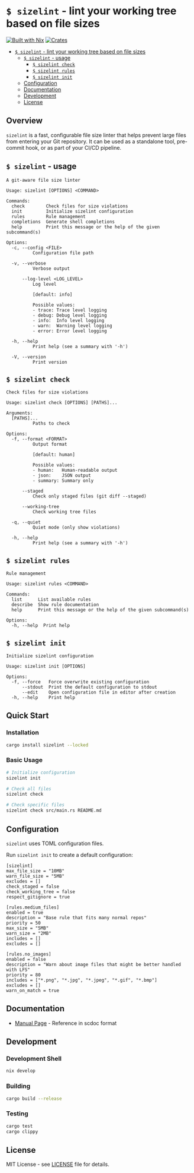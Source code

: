 # `$ sizelint` - lint your working tree based on file sizes

[![Built with Nix](https://img.shields.io/static/v1?label=built%20with&message=nix&color=5277C3&logo=nixos&style=flat-square&logoColor=ffffff)](https://builtwithnix.org)
[![Crates](https://img.shields.io/crates/v/sizelint?style=flat-square)](https://crates.io/crates/sizelint)

<!--toc:start-->
- [`$ sizelint` - lint your working tree based on file sizes](#sizelint-lint-your-working-tree-based-on-file-sizes)
  - [`$ sizelint` - usage](#-sizelint---usage)
    - [`$ sizelint check`](#-sizelint-check)
    - [`$ sizelint rules`](#-sizelint-rules)
    - [`$ sizelint init`](#-sizelint-init)
  - [Configuration](#configuration)
  - [Documentation](#documentation)
  - [Development](#development)
  - [License](#license)
<!--toc:end-->

## Overview

`sizelint` is a fast, configurable file size linter that helps prevent large files from entering your Git repository.
It can be used as a standalone tool, pre-commit hook, or as part of your CI/CD pipeline.

## `$ sizelint` - usage

<!-- `$ nix run . help` -->

```
A git-aware file size linter

Usage: sizelint [OPTIONS] <COMMAND>

Commands:
  check        Check files for size violations
  init         Initialize sizelint configuration
  rules        Rule management
  completions  Generate shell completions
  help         Print this message or the help of the given subcommand(s)

Options:
  -c, --config <FILE>
          Configuration file path

  -v, --verbose
          Verbose output

      --log-level <LOG_LEVEL>
          Log level
          
          [default: info]

          Possible values:
          - trace: Trace level logging
          - debug: Debug level logging
          - info:  Info level logging
          - warn:  Warning level logging
          - error: Error level logging

  -h, --help
          Print help (see a summary with '-h')

  -V, --version
          Print version
```

## `$ sizelint check`

<!-- `$ nix run . help check` -->

```
Check files for size violations

Usage: sizelint check [OPTIONS] [PATHS]...

Arguments:
  [PATHS]...
          Paths to check

Options:
  -f, --format <FORMAT>
          Output format
          
          [default: human]

          Possible values:
          - human:   Human-readable output
          - json:    JSON output
          - summary: Summary only

      --staged
          Check only staged files (git diff --staged)

      --working-tree
          Check working tree files

  -q, --quiet
          Quiet mode (only show violations)

  -h, --help
          Print help (see a summary with '-h')
```

## `$ sizelint rules`

<!-- `$ nix run . help rules` -->

```
Rule management

Usage: sizelint rules <COMMAND>

Commands:
  list      List available rules
  describe  Show rule documentation
  help      Print this message or the help of the given subcommand(s)

Options:
  -h, --help  Print help
```

## `$ sizelint init`

<!-- `$ nix run . help init` -->

```
Initialize sizelint configuration

Usage: sizelint init [OPTIONS]

Options:
  -f, --force   Force overwrite existing configuration
      --stdout  Print the default configuration to stdout
      --edit    Open configuration file in editor after creation
  -h, --help    Print help
```


## Quick Start

### Installation

```bash
cargo install sizelint --locked
```

### Basic Usage

```bash
# Initialize configuration
sizelint init

# Check all files
sizelint check

# Check specific files
sizelint check src/main.rs README.md
```

## Configuration

`sizelint` uses TOML configuration files.

Run `sizelint init` to create a default configuration:
<!-- `$ nix run . -- init --stdout` -->

```
[sizelint]
max_file_size = "10MB"
warn_file_size = "5MB"
excludes = []
check_staged = false
check_working_tree = false
respect_gitignore = true

[rules.medium_files]
enabled = true
description = "Base rule that fits many normal repos"
priority = 50
max_size = "5MB"
warn_size = "2MB"
includes = []
excludes = []

[rules.no_images]
enabled = false
description = "Warn about image files that might be better handled with LFS"
priority = 80
includes = ["*.png", "*.jpg", "*.jpeg", "*.gif", "*.bmp"]
excludes = []
warn_on_match = true

```

## Documentation

- [Manual Page](docs/sizelint.1.scd) - Reference in scdoc format

## Development

### Development Shell

```bash
nix develop
```

### Building

```bash
cargo build --release
```

### Testing

```bash
cargo test
cargo clippy
```

## License

MIT License - see [LICENSE](LICENSE) file for details.
